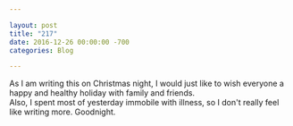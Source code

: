 ```yaml
---

layout: post  
title: "217"  
date: 2016-12-26 00:00:00 -700  
categories: Blog

---
```


As I am writing this on Christmas night, I would just like to wish everyone a happy and healthy holiday with family and friends.   
Also, I spent most of yesterday immobile with illness, so I don't really feel like writing more. Goodnight.  
 
